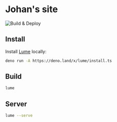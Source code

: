 # Johan's site

![Build & Deploy](https://github.com/johanbrook/johanbrook.com/actions/workflows/deploy.yml/badge.svg)

## Install

Install [Lume](https://lumeland.github.io) locally:

```bash
deno run -A https://deno.land/x/lume/install.ts
```

## Build

```bash
lume
```

## Server

```bash
lume --serve
```
